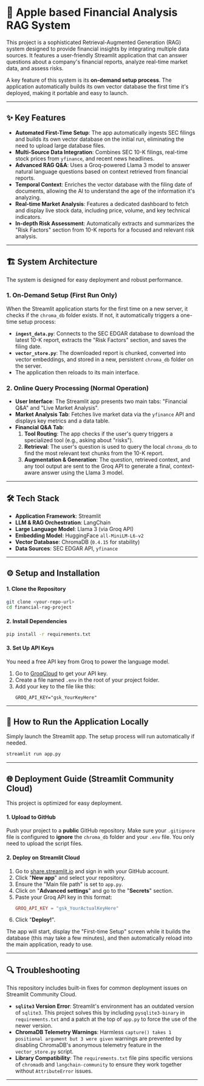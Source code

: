 # 🚀 Apple based Financial Analysis RAG System

This project is a sophisticated Retrieval-Augmented Generation (RAG) system designed to provide financial insights by integrating multiple data sources. It features a user-friendly Streamlit application that can answer questions about a company's financial reports, analyze real-time market data, and assess risks.

A key feature of this system is its **on-demand setup process**. The application automatically builds its own vector database the first time it's deployed, making it portable and easy to launch.

---

## ✨ Key Features

* **Automated First-Time Setup**: The app automatically ingests SEC filings and builds its own vector database on the initial run, eliminating the need to upload large database files.
* **Multi-Source Data Integration**: Combines SEC 10-K filings, real-time stock prices from `yfinance`, and recent news headlines.
* **Advanced RAG Q&A**: Uses a Groq-powered Llama 3 model to answer natural language questions based on context retrieved from financial reports.
* **Temporal Context**: Enriches the vector database with the filing date of documents, allowing the AI to understand the age of the information it's analyzing.
* **Real-time Market Analysis**: Features a dedicated dashboard to fetch and display live stock data, including price, volume, and key technical indicators.
* **In-depth Risk Assessment**: Automatically extracts and summarizes the "Risk Factors" section from 10-K reports for a focused and relevant risk analysis.

---

## 🏗️ System Architecture

The system is designed for easy deployment and robust performance.

### 1. On-Demand Setup (First Run Only)

When the Streamlit application starts for the first time on a new server, it checks if the `chroma_db` folder exists. If not, it automatically triggers a one-time setup process:

* **`ingest_data.py`**: Connects to the SEC EDGAR database to download the latest 10-K report, extracts the "Risk Factors" section, and saves the filing date.
* **`vector_store.py`**: The downloaded report is chunked, converted into vector embeddings, and stored in a new, persistent `chroma_db` folder on the server.
* The application then reloads to its main interface.

### 2. Online Query Processing (Normal Operation)

* **User Interface**: The Streamlit app presents two main tabs: "Financial Q&A" and "Live Market Analysis".
* **Market Analysis Tab**: Fetches live market data via the `yfinance` API and displays key metrics and a data table.
* **Financial Q&A Tab**:
    1.  **Tool Routing**: The app checks if the user's query triggers a specialized tool (e.g., asking about "risks").
    2.  **Retrieval**: The user's question is used to query the local `chroma_db` to find the most relevant text chunks from the 10-K report.
    3.  **Augmentation & Generation**: The question, retrieved context, and any tool output are sent to the Groq API to generate a final, context-aware answer using the Llama 3 model.

---

## 🛠️ Tech Stack

* **Application Framework**: Streamlit
* **LLM & RAG Orchestration**: LangChain
* **Large Language Model**: Llama 3 (via Groq API)
* **Embedding Model**: HuggingFace `all-MiniLM-L6-v2`
* **Vector Database**: ChromaDB (`0.4.15` for stability)
* **Data Sources**: SEC EDGAR API, `yfinance`

---

## ⚙️ Setup and Installation

#### 1. Clone the Repository

```bash
git clone <your-repo-url>
cd financial-rag-project
```

#### 2. Install Dependencies

```bash
pip install -r requirements.txt
```

#### 3. Set Up API Keys

You need a free API key from Groq to power the language model.

1.  Go to [GroqCloud](https://console.groq.com/keys) to get your API key.
2.  Create a file named `.env` in the root of your project folder.
3.  Add your key to the file like this:
    ```
    GROQ_API_KEY="gsk_YourKeyHere"
    ```

---

## 🚀 How to Run the Application Locally

Simply launch the Streamlit app. The setup process will run automatically if needed.

```bash
streamlit run app.py
```

---

## 🌐 Deployment Guide (Streamlit Community Cloud)

This project is optimized for easy deployment.

#### 1. Upload to GitHub

Push your project to a **public** GitHub repository. Make sure your `.gitignore` file is configured to **ignore** the `chroma_db` folder and your `.env` file. You only need to upload the script files.

#### 2. Deploy on Streamlit Cloud

1.  Go to [share.streamlit.io](https://share.streamlit.io/) and sign in with your GitHub account.
2.  Click "**New app**" and select your repository.
3.  Ensure the "Main file path" is set to `app.py`.
4.  Click on "**Advanced settings**" and go to the "**Secrets**" section.
5.  Paste your Groq API key in this format:
    ```toml
    GROQ_API_KEY = "gsk_YourActualKeyHere"
    ```
6.  Click "**Deploy!**".

The app will start, display the "First-time Setup" screen while it builds the database (this may take a few minutes), and then automatically reload into the main application, ready to use.

---

## 🔍 Troubleshooting

This repository includes built-in fixes for common deployment issues on Streamlit Community Cloud.

* **`sqlite3` Version Error**: Streamlit's environment has an outdated version of `sqlite3`. This project solves this by including `pysqlite3-binary` in `requirements.txt` and a patch at the top of `app.py` to force the use of the newer version.
* **ChromaDB Telemetry Warnings**: Harmless `capture() takes 1 positional argument but 3 were given` warnings are prevented by disabling ChromaDB's anonymous telemetry feature in the `vector_store.py` script.
* **Library Compatibility**: The `requirements.txt` file pins specific versions of `chromadb` and `langchain-community` to ensure they work together without `AttributeError` issues.

---
